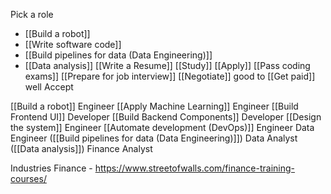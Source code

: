 
Pick a role
* [[Build a robot]]
* [[Write software code]]
* [[Build pipelines for data (Data Engineering)]]
* [[Data analysis]]
[[Write a Resume]]
[[Study]]
[[Apply]]
[[Pass coding exams]]
[[Prepare for job interview]]
[[Negotiate]] good to [[Get paid]] well
Accept


[[Build a robot]] Engineer
[[Apply Machine Learning]] Engineer
[[Build Frontend UI]] Developer
[[Build Backend Components]] Developer
[[Design the system]] Engineer
[[Automate development (DevOps)]] Engineer
Data Engineer ([[Build pipelines for data (Data Engineering)]])
Data Analyst ([[Data analysis]])
Finance Analyst

Industries
Finance - https://www.streetofwalls.com/finance-training-courses/

